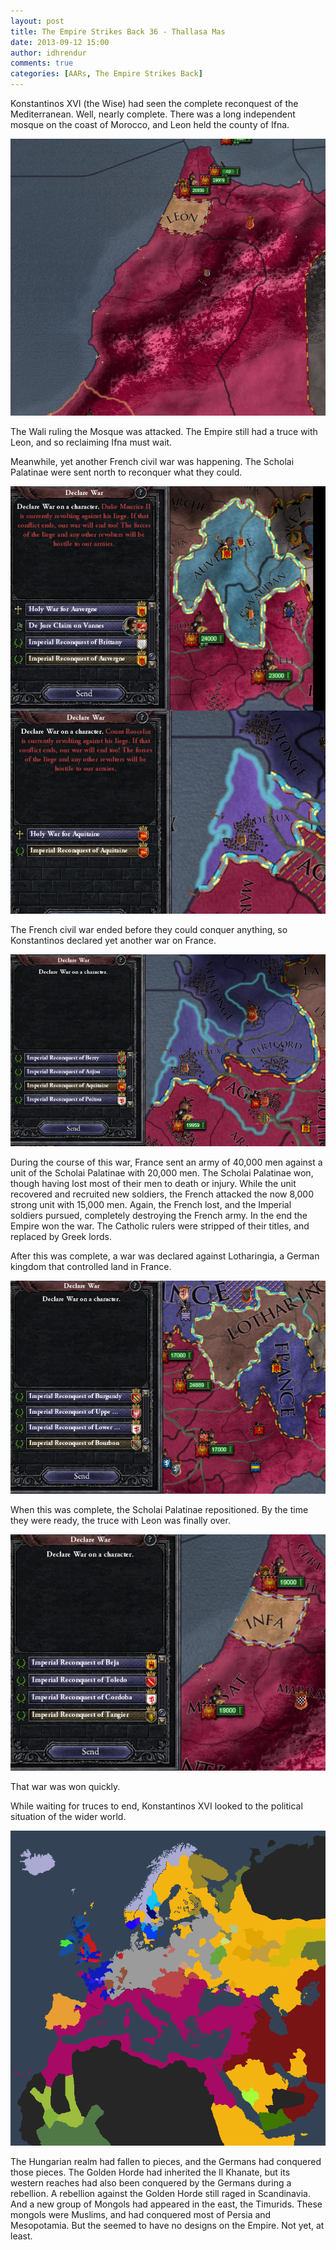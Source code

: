 ```yaml
---
layout: post
title: The Empire Strikes Back 36 - Thallasa Mas
date: 2013-09-12 15:00
author: idhrendur
comments: true
categories: [AARs, The Empire Strikes Back]
---
```

Konstantinos XVI (the Wise) had seen the complete reconquest of the Mediterranean. Well, nearly complete. There was a long independent mosque on the coast of Morocco, and Leon held the county of Ifna.

![](/assets/tesb_images/36-1.png)

The Wali ruling the Mosque was attacked. The Empire still had a truce with Leon, and so reclaiming Ifna must wait.

Meanwhile, yet another French civil war was happening. The Scholai Palatinae were sent north to reconquer what they could.

![](/assets/tesb_images/36-2.png)

The French civil war ended before they could conquer anything, so Konstantinos declared yet another war on France.

![](/assets/tesb_images/36-3.png)

During the course of this war, France sent an army of 40,000 men against a unit of the Scholai Palatinae with 20,000 men. The Scholai Palatinae won, though having lost most of their men to death or injury. While the unit recovered and recruited new soldiers, the French attacked the now 8,000 strong unit with 15,000 men. Again, the French lost, and the Imperial soldiers pursued, completely destroying the French army. In the end the Empire won the war. The Catholic rulers were stripped of their titles, and replaced by Greek lords.

After this was complete, a war was declared against Lotharingia, a German kingdom that controlled land in France.

![](/assets/tesb_images/36-4.png)

When this was complete, the Scholai Palatinae repositioned. By the time they were ready, the truce with Leon was finally over.

![](/assets/tesb_images/36-5.png)

That war was won quickly.

While waiting for truces to end, Konstantinos XVI looked to the political situation of the wider world.

![](/assets/tesb_images/36-6.png)

The Hungarian realm had fallen to pieces, and the Germans had conquered those pieces. The Golden Horde had inherited the Il Khanate, but its western reaches had also been conquered by the Germans during a rebellion. A rebellion against the Golden Horde still raged in Scandinavia. And a new group of Mongols had appeared in the east, the Timurids. These mongols were Muslims, and had conquered most of Persia and Mesopotamia. But the seemed to have no designs on the Empire. Not yet, at least.
